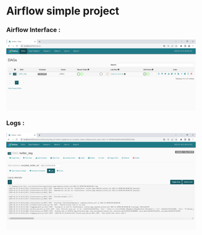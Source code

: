 # Airflow simple project

### Airflow Interface :


<img src="airflow_interface.PNG" width="700" align="center"/>


### Logs : 


<img src="logs.PNG" width="700" align="center"/>

